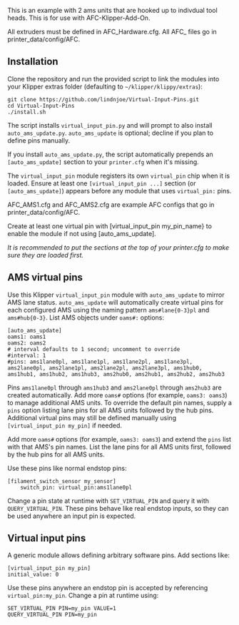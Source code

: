 This is an example with 2 ams units that are hooked up to indivdual tool heads. This is for use with AFC-Klipper-Add-On.

All extruders must be defined in AFC_Hardware.cfg. All AFC_ files go in printer_data/config/AFC.

## Installation

Clone the repository and run the provided script to link the modules into your Klipper extras folder (defaulting to `~/klipper/klippy/extras`):

```
git clone https://github.com/lindnjoe/Virtual-Input-Pins.git
cd Virtual-Input-Pins
./install.sh
```

The script installs `virtual_input_pin.py` and will prompt to also install `auto_ams_update.py`. `auto_ams_update` is optional; decline if you plan to define pins manually.

If you install `auto_ams_update.py`, the script automatically prepends an `[auto_ams_update]` section to your `printer.cfg` when it's missing.

The `virtual_input_pin` module registers its own `virtual_pin` chip when it is
loaded. Ensure at least one `[virtual_input_pin ...]` section (or `[auto_ams_update]`) appears
before any module that uses `virtual_pin:` pins.

AFC_AMS1.cfg and AFC_AMS2.cfg are example AFC configs that go in
printer_data/config/AFC.

Create at least one virtual pin with [virtual_input_pin my_pin_name} to enable the module if not using [auto_ams_update].

*It is recommended to put the sections at the top of your printer.cfg to make sure they are loaded first.*

## AMS virtual pins


Use this Klipper `virtual_input_pin` module with `auto_ams_update` to
mirror AMS lane status. `auto_ams_update` will automatically create
virtual pins for each configured AMS using the naming pattern
`ams#lane{0-3}pl` and `ams#hub{0-3}`. List AMS objects under
`oams#:` options:

```
[auto_ams_update]
oams1: oams1
oams2: oams2
# interval defaults to 1 second; uncomment to override
#interval: 1
#pins: ams1lane0pl, ams1lane1pl, ams1lane2pl, ams1lane3pl, ams2lane0pl, ams2lane1pl, ams2lane2pl, ams2lane3pl, ams1hub0, ams1hub1, ams1hub2, ams1hub3, ams2hub0, ams2hub1, ams2hub2, ams2hub3
```

Pins `ams1lane0pl` through `ams1hub3` and `ams2lane0pl` through
`ams2hub3` are created automatically. Add more `oams#` options (for
example, `oams3: oams3`) to manage additional AMS units. To override the
default pin names, supply a `pins` option listing lane pins for all AMS
units followed by the hub pins. Additional virtual pins may still be
defined manually using `[virtual_input_pin my_pin]` if needed.





Add more `oams#` options (for example, `oams3: oams3`) and extend the
`pins` list with that AMS's pin names. List the lane pins for all AMS
units first, followed by the hub pins for all AMS units.


Use these pins like normal endstop pins:

```
[filament_switch_sensor my_sensor]
    switch_pin: virtual_pin:ams1lane0pl
```

Change a pin state at runtime with `SET_VIRTUAL_PIN` and query it with
`QUERY_VIRTUAL_PIN`. These pins behave like real endstop inputs, so they
can be used anywhere an input pin is expected.

## Virtual input pins

A generic module allows defining arbitrary software pins. Add sections like:

```
[virtual_input_pin my_pin]
initial_value: 0
```

Use these pins anywhere an endstop pin is accepted by referencing
`virtual_pin:my_pin`. Change a pin at runtime using:

```
SET_VIRTUAL_PIN PIN=my_pin VALUE=1
QUERY_VIRTUAL_PIN PIN=my_pin
```
